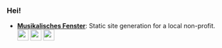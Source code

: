 ### Hei!

<ul>
  <!--<li>
    <b>Timemit-App</b>: A better stopwatch.
    <div>
      <img height="25" src="https://img.shields.io/badge/react_native-1C1E24.svg?style=for-the-badge&logo=react&logoColor=61DAFB"/>
      <img height="25" src="https://img.shields.io/badge/expo-1C1E24?style=for-the-badge&logo=expo&logoColor=white"/>
    </div>
 </li>
  <li>
    <b>ViGeoGuessr</b>: Like GeoGuessr, but for videos.
    <div>
      <img height="25" src="https://img.shields.io/badge/Next.js-1C1E24.svg?style=for-the-badge&logo=nextdotjs&logoColor=white"/>
      <img height="25" src="https://img.shields.io/badge/React-1C1E24.svg?style=for-the-badge&logo=React&logoColor=61DAFB"/>
      <img height="25" src="https://img.shields.io/badge/tRPC-1C1E24.svg?style=for-the-badge&logo=tRPC&logoColor=2596BE"/>
      <img height="25" src="https://img.shields.io/badge/Prisma-1C1E24.svg?style=for-the-badge&logo=Prisma&logoColor=2D3748"/>
      <img height="25" src="https://img.shields.io/badge/Tailwind%20CSS-1C1E24.svg?style=for-the-badge&logo=Tailwind-CSS&logoColor=06B6D4"/>
      <img height="25" src="https://img.shields.io/badge/Vercel-1C1E24.svg?style=for-the-badge&logo=Vercel&logoColor=white"/>
    </div>
 </li>-->
  <li>
    <strong><a href="https://github.com/timmedia/musikalischesfenster-astro/" target="_blank">Musikalisches Fenster</a></strong>: Static site generation for a local non-profit.
    <div>
      <img height="25" src="https://img.shields.io/badge/Astro-1C1E24.svg?style=for-the-badge&logo=Astro&logoColor=FF5D01"/>
      <img height="25" src="https://img.shields.io/badge/Svelte-1C1E24.svg?style=for-the-badge&logo=Svelte&logoColor=FF3E00"/>
      <img height="25" src="https://img.shields.io/badge/Tailwind%20CSS-1C1E24.svg?style=for-the-badge&logo=Tailwind-CSS&logoColor=06B6D4"/>
    </div>
 </li>
  <!--<li>
    <b>City-OL App</b>: Interactive Orienteering in your pocket. Android, iOS, PWA.
    <div>
      <img height="25" src="https://img.shields.io/badge/Ionic-1C1E24.svg?style=for-the-badge&logo=Ionic&logoColor=3880FF"/>
      <img height="25" src="https://img.shields.io/badge/Capacitor-1C1E24.svg?style=for-the-badge&logo=Capacitor&logoColor=119EFF"/>
      <img height="25" src="https://img.shields.io/badge/Angular-1C1E24.svg?style=for-the-badge&logo=Angular&logoColor=DD0031"/>
      <img height="25" src="https://img.shields.io/badge/rxjs-1C1E24.svg?style=for-the-badge&logo=reactivex&logoColor=B7178C"/>
      <img height="25" src="https://img.shields.io/badge/Redux-1C1E24.svg?style=for-the-badge&logo=Redux&logoColor=764ABC"/>
      <img height="25" src="https://img.shields.io/badge/Leaflet-1C1E24.svg?style=for-the-badge&logo=Leaflet&logoColor=199900"/>
    </div>
 </li>
  <li>
    <b>City-OL Backend</b>: Cloud Functions, Firestore, Authentication.
    <div>
      <img height="25" src="https://img.shields.io/badge/Firebase-1C1E24.svg?style=for-the-badge&logo=Firebase"/>
      <img height="25" src="https://img.shields.io/badge/express.js-1C1E24.svg?style=for-the-badge&logo=express&logoColor=%2361DAFB"/>
      <img height="25" src="https://img.shields.io/badge/Handlebars.js-1C1E24.svg?style=for-the-badge&logo=handlebarsdotjs&logoColor=white"/>
    </div>
 </li>
  <li>
    <b>City-OL Website</b>: Mostly static website.
    <div>
      <img height="25" src="https://img.shields.io/badge/Angular-1C1E24.svg?style=for-the-badge&logo=Angular&logoColor=DD0031"/>
      <img height="25" src="https://img.shields.io/badge/Angular%20Universal-1C1E24.svg?style=for-the-badge&logo=Angular-Universal&logoColor=00ACC1"/>
      <img height="25" src="https://img.shields.io/badge/Tailwind%20CSS-1C1E24.svg?style=for-the-badge&logo=Tailwind-CSS&logoColor=06B6D4"/>
    </div>
 </li>
  <li>
    <b>Orgelbau Hauser</b>: Redid inventory content structure and wrote some custom PHP.
    <div>
      <img height="25" src="https://img.shields.io/badge/WordPress-1C1E24.svg?style=for-the-badge&logo=WordPress&logoColor=21759B"/>
      <img height="25" src="https://img.shields.io/badge/php-1C1E24.svg?style=for-the-badge&logo=php&logoColor=777BB4"/>
    </div>
 </li>-->
  <!--<li>
    <b>Some Capacitor plugins</b>: Strava API integration, check Google Play services.
    <div>
      <img height="25" src="https://img.shields.io/badge/Capacitor-1C1E24.svg?style=for-the-badge&logo=Capacitor&logoColor=119EFF"/>
      <img height="25" src="https://img.shields.io/badge/Strava-1C1E24.svg?style=for-the-badge&logo=Strava&logoColor=FC4C02"/>
      <img height="25" src="https://img.shields.io/badge/Swift-1C1E24.svg?style=for-the-badge&logo=Swift&logoColor=F05138"/>
      <img height="25" src="https://img.shields.io/badge/Java-1C1E24.svg?style=for-the-badge&logo=Java&logoColor=23ED8B00"/>
    </div>
 </li>-->
  <!--<li>
    <b>Python-LaTeX-bridge</b>: Easily copy Python variables into a LaTeX document, incl. support for uncertainties and units.
    <div>
      <img height="25" src="https://img.shields.io/badge/latex-1C1E24.svg?style=for-the-badge&logo=latex&logoColor=white"/>
      <img height="25" src="https://img.shields.io/badge/python-1C1E24?style=for-the-badge&logo=python&logoColor=ffdd54"/>
    </div>
 </li>-->
  <!--<li>
    <b>University coursework and Lab / Experiments</b>: A lot of data analysis and application of numerical methods.
    <div>
      <img height="25" src="https://img.shields.io/badge/python-1C1E24?style=for-the-badge&logo=python&logoColor=ffdd54"/>
      <img height="25" src="https://img.shields.io/badge/jupyter-1C1E24.svg?style=for-the-badge&logo=jupyter&logoColor=F37626"/>
      <img height="25" src="https://img.shields.io/badge/pandas-1C1E24.svg?style=for-the-badge&logo=pandas&logoColor=150458"/>
      <img height="25" src="https://img.shields.io/badge/numpy-1C1E24.svg?style=for-the-badge&logo=numpy&logoColor=013243"/>
      <img height="25" src="https://img.shields.io/badge/SciPy-1C1E24.svg?style=for-the-badge&logo=scipy&logoColor=8CAAE6"/>
      <img height="25" src="https://img.shields.io/badge/Matplotlib-1C1E24.svg?style=for-the-badge&logo=Matplotlib&logoColor=black"/>
      <img height="25" src="https://img.shields.io/badge/scikit--learn-1C1E24.svg?style=for-the-badge&logo=scikit-learn&logoColor=F7931E"/>
      <img height="25" src="https://img.shields.io/badge/Qiskit-1C1E24.svg?style=for-the-badge&logo=Qiskit&logoColor=%236929C4"/>
    </div>
    <div>
      <img height="25" src="https://img.shields.io/badge/c++-1C1E24.svg?style=for-the-badge&logo=c%2B%2B&logoColor=00599C"/>
      <img height="25" src="https://img.shields.io/badge/postgres-1C1E24.svg?style=for-the-badge&logo=postgresql&logoColor=4169E1"/>
      <img height="25" src="https://img.shields.io/badge/docker-1C1E24.svg?style=for-the-badge&logo=docker&logoColor=2496ED"/>
      <img height="25" src="https://img.shields.io/badge/MongoDB-1C1E24.svg?style=for-the-badge&logo=mongodb&logoColor=234ea94b"/>
      <img height="25" src="https://img.shields.io/badge/Apache%20Hadoop-1C1E24.svg?style=for-the-badge&logo=Apache-Hadoop&logoColor=66CCFF"/>
    </div>
 </li>-->
</ul>

<!--[![GitHub Streak](https://streak-stats.demolab.com?user=timmedia&theme=transparent&border_radius=0&date_format=j%20M%5B%20Y%5D&stroke=FFFFFF00&fire=EB7F3E&ring=FF8A43&currStreakNum=EBEBEB&sideNums=EBEBEB&currStreakLabel=B7B7B7&sideLabels=B7B7B7&dates=B7B7B7&border=B7B7B7)](https://git.io/streak-stats)-->

